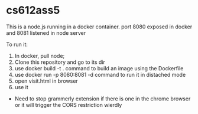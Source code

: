 # cs612ass5

This is a node.js running in a docker container. port 8080 exposed in docker and 8081 listened in node server

To run it:

1. In docker, pull node;
2. Clone this repository and go to its dir
3. use 
      docker build -t <random name> .
      command to build an image using the Dockerfile
5. use
      docker run -p 8080:8081 -d <same name as above>
      command to run it in distached mode
6. open visit.html in browser
7. use it

* Need to stop grammerly extension if there is one in the chrome browser or it will trigger the CORS restriction wierdly
